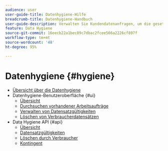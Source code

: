 ```yaml
---
audience: user
user-guide-title: Datenhygiene-Hilfe
breadcrumb-title: Datenhygiene-Handbuch
user-guide-description: Verwalten Sie Kundendatenanfragen, um die gesetzlichen Datenschutzbestimmungen wie die DSGVO und den CCPA einzuhalten.
feature: Data Hygiene
source-git-commit: 16eecb22a1bec89c7dbac2fcee566a2226cf897f
workflow-type: tm+mt
source-wordcount: '48'
ht-degree: 95%

---
```



# Datenhygiene {#hygiene}

* [Übersicht über die Datenhygiene](./home.md)
* Datenhygiene-Benutzeroberfläche {#ui}
   * [Übersicht](./ui/overview.md)
   * [Durchsuchen vorhandener Arbeitsaufträge](./ui/browse.md)
   * [Verwalten von Datensatzgültigkeiten](./ui/dataset-expiration.md)
   * [Löschen von Verbraucherdatensätzen](./ui/delete-consumer.md)
* Data Hygiene API {#api}
   * [Übersicht](./api/overview.md)
   * [Datensatzgültigkeiten](./api/dataset-expiration.md)
   * [Löschen durch Verbraucher](./api/workorder.md)
   * [Kontingent](./api/quota.md)
